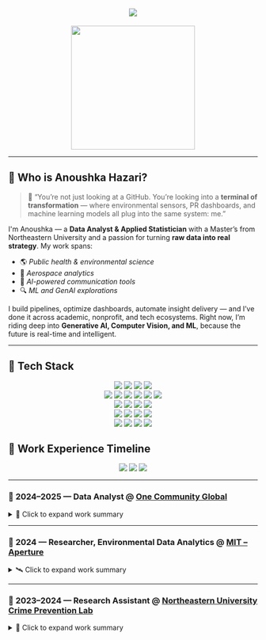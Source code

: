 <h1 align="center">
  <img src="https://readme-typing-svg.demolab.com?font=Fira+Code&pause=1000&color=00FFD9&center=true&width=450&lines=Welcome+to+Anoushka's+Neon+Grid...;Where+Data+is+Decoded+in+Style.">
</h1>

<p align="center">
  <img src="https://media.giphy.com/media/3o7btU3T5rOX0QWfRm/giphy.gif" width="250" />
</p>

---

## 🧬 Who is Anoushka Hazari?

> 💬 “You’re not just looking at a GitHub. You’re looking into a **terminal of transformation** — where environmental sensors, PR dashboards, and machine learning models all plug into the same system: me.”

I'm Anoushka — a **Data Analyst & Applied Statistician** with a Master’s from Northeastern University and a passion for turning **raw data into real strategy**. My work spans:

- 🌎 *Public health & environmental science*
- 🚀 *Aerospace analytics*
- 💬 *AI-powered communication tools*
- 🔍 *ML and GenAI explorations*

I build pipelines, optimize dashboards, automate insight delivery — and I’ve done it across academic, nonprofit, and tech ecosystems. Right now, I’m riding deep into **Generative AI, Computer Vision, and ML**, because the future is real-time and intelligent.

---

## 🧠 Tech Stack

<p align="center">
  
  <!-- LANGUAGES -->
  <img src="https://img.shields.io/badge/Python-FFD43B?style=for-the-badge&logo=python&logoColor=black" />
  <img src="https://img.shields.io/badge/SQL-316192?style=for-the-badge&logo=postgresql&logoColor=white" />
  <img src="https://img.shields.io/badge/R-276DC3?style=for-the-badge&logo=r&logoColor=white" />
  <img src="https://img.shields.io/badge/Bash-121011?style=for-the-badge&logo=gnu-bash&logoColor=white" />

  <!-- CLOUD + DATA -->
  <br/>
  <img src="https://img.shields.io/badge/AWS%20S3-569A31?style=for-the-badge&logo=amazon-aws&logoColor=white" />
  <img src="https://img.shields.io/badge/AWS%20Lambda-FB9D00?style=for-the-badge&logo=aws-lambda&logoColor=white" />
  <img src="https://img.shields.io/badge/Airflow-017CEE?style=for-the-badge&logo=apache-airflow&logoColor=white" />
  <img src="https://img.shields.io/badge/Snowflake-56B9DA?style=for-the-badge&logo=snowflake&logoColor=white" />
  <img src="https://img.shields.io/badge/Hadoop-66CCFF?style=for-the-badge&logo=apache-hadoop&logoColor=black" />
  <img src="https://img.shields.io/badge/PySpark-E25A1C?style=for-the-badge&logo=apachespark&logoColor=white" />

  <!-- ANALYTICS & VISUALIZATION -->
  <br/>
  <img src="https://img.shields.io/badge/Tableau-E97627?style=for-the-badge&logo=tableau&logoColor=white" />
  <img src="https://img.shields.io/badge/Power%20BI-F2C811?style=for-the-badge&logo=powerbi&logoColor=black" />
  <img src="https://img.shields.io/badge/ArcGIS-4479A1?style=for-the-badge&logo=esri&logoColor=white" />
  <img src="https://img.shields.io/badge/Excel-217346?style=for-the-badge&logo=microsoft-excel&logoColor=white" />

  <!-- MACHINE LEARNING -->
  <br/>
  <img src="https://img.shields.io/badge/Scikit--learn-F7931E?style=for-the-badge&logo=scikit-learn&logoColor=white" />
  <img src="https://img.shields.io/badge/XGBoost-EC9132?style=for-the-badge&logo=python&logoColor=white" />
  <img src="https://img.shields.io/badge/OpenCV-5C3EE8?style=for-the-badge&logo=opencv&logoColor=white" />
  <img src="https://img.shields.io/badge/Generative%20AI-000000?style=for-the-badge&logo=openai&logoColor=white" />

  <!-- DEV TOOLS -->
  <br/>
  <img src="https://img.shields.io/badge/VS%20Code-007ACC?style=for-the-badge&logo=visual-studio-code&logoColor=white" />
  <img src="https://img.shields.io/badge/Jupyter-F37626?style=for-the-badge&logo=jupyter&logoColor=white" />
  <img src="https://img.shields.io/badge/GitHub-181717?style=for-the-badge&logo=github&logoColor=white" />
  <img src="https://img.shields.io/badge/GitHub%20Actions-2088FF?style=for-the-badge&logo=github-actions&logoColor=white" />

</p>

## 💼 Work Experience Timeline

<p align="center">
  <a href="#one-community"><img src="https://img.shields.io/badge/2024–2025-One%20Community%20Global-blue?style=for-the-badge&logo=github" /></a>
  <a href="#mit-project"><img src="https://img.shields.io/badge/2024-MIT%20Project-orange?style=for-the-badge&logo=linkedin" /></a>
  <a href="#crime-lab"><img src="https://img.shields.io/badge/2023–2024-Crime%20Lab-green?style=for-the-badge&logo=arcgis" /></a>
</p>

---

### 🔹 <a name="one-community"></a> 2024–2025 — **Data Analyst** @ [One Community Global](https://onecommunityglobal.org/one-community-welcomes-anoushka-hazari-to-the-administration-team/)

<details>
<summary>🧠 Click to expand work summary</summary>

- Built a PR Review Team Dashboard in **Figma + Tableau**, improving team decision-making by **30%**
- Automated Slack notifications & Google Sheets integration using **Python**, reducing manual effort by **50%**
- Managed cross-functional tasks across **frontend, backend, and DevOps** to deliver real-time analytics
- Led end-to-end analytics pipeline from data collection to visualization and release

</details>

---

### 🔹 <a name="mit-project"></a> 2024 — **Researcher, Environmental Data Analytics** @ [MIT – Aperture](https://www.linkedin.com/pulse/immediate-release-aperture-launches-high-resolution-daily-2snuc/?trackingId=Ht6iBLK87gcCrKgsgyX6rw%3D%3D)

<details>
<summary>🛰️ Click to expand work summary</summary>

- Developed a Python-based automation pipeline to pull **hourly soil moisture and temperature** data from Kansas Mesonet via REST API  
- Engineered logic to handle data across **5cm to 120cm depths** with flexibility for future datasets  
- Collaborated directly with Aperture founder for scalable API integration and long-term environmental data vision  
- Helped lay the foundation for real-time state-level environmental monitoring

</details>

---

### 🔹 <a name="crime-lab"></a> 2023–2024 — **Research Assistant** @ [Northeastern University Crime Prevention Lab](https://cssh.northeastern.edu/crj/the-paterson-nj-coalition-for-opioid-assessment-and-response-problem-analysis-and-program-evaluation/)

<details>
<summary>📍 Click to expand work summary</summary>

- Conducted **geospatial analysis** using ArcGIS Pro to identify overdose hotspots in Paterson, NJ  
- Used **R and Excel** for public health data mining and statistical analysis  
- Authored detailed reports and visual maps to support **opioid prevention strategies**  
- Synthesized research evidence for actionable insights influencing real-world community policy

</details>

